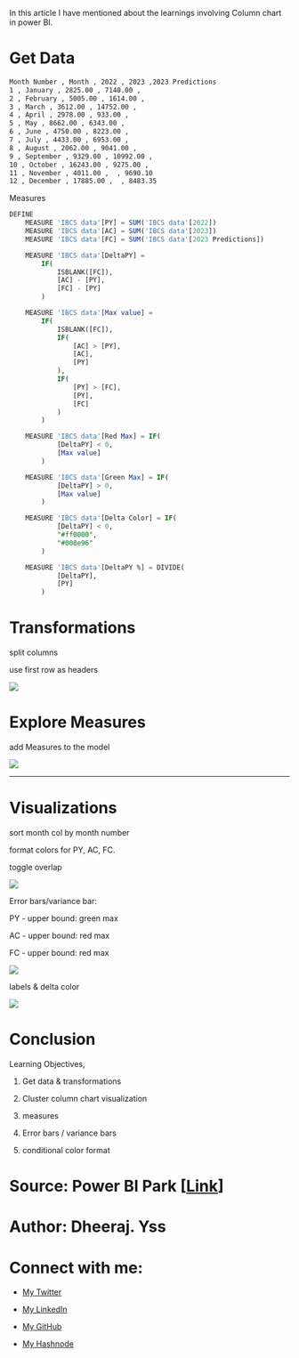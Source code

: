 In this article I have mentioned about the learnings involving Column chart in power BI.

# Get Data

```markdown
Month Number , Month , 2022 , 2023 ,2023 Predictions
1 , January , 2825.00 , 7140.00 , 
2 , February , 5005.00 , 1614.00 , 
3 , March , 3612.00 , 14752.00 , 
4 , April , 2978.00 , 933.00 , 
5 , May , 8662.00 , 6343.00 , 
6 , June , 4750.00 , 8223.00 , 
7 , July , 4433.00 , 6953.00 , 
8 , August , 2062.00 , 9041.00 , 
9 , September , 9329.00 , 10992.00 , 
10 , October , 16243.00 , 9275.00 , 
11 , November , 4011.00 ,  , 9690.10
12 , December , 17885.00 ,  , 8483.35
```

Measures

```sql
DEFINE
	MEASURE 'IBCS data'[PY] = SUM('IBCS data'[2022])
	MEASURE 'IBCS data'[AC] = SUM('IBCS data'[2023])
	MEASURE 'IBCS data'[FC] = SUM('IBCS data'[2023 Predictions])

	MEASURE 'IBCS data'[DeltaPY] =
		IF(
			ISBLANK([FC]),
			[AC] - [PY],
			[FC] - [PY]
		)

	MEASURE 'IBCS data'[Max value] =
		IF(
			ISBLANK([FC]),
			IF(
				[AC] > [PY],
				[AC],
				[PY]
			),
			IF(
				[PY] > [FC],
				[PY],
				[FC]
			)
		)

	MEASURE 'IBCS data'[Red Max] = IF(
			[DeltaPY] < 0,
			[Max value]
		)

	MEASURE 'IBCS data'[Green Max] = IF(
			[DeltaPY] > 0,
			[Max value]
		)

	MEASURE 'IBCS data'[Delta Color] = IF(
			[DeltaPY] < 0,
			"#ff0000",
			"#008e96"
		)

	MEASURE 'IBCS data'[DeltaPY %] = DIVIDE(
			[DeltaPY],
			[PY]
		)
```

# Transformations

split columns

use first row as headers

![](https://cdn.hashnode.com/res/hashnode/image/upload/v1714374593309/1b277dad-3688-43a6-85b4-953a0f8139e6.png)

# Explore Measures

add Measures to the model

![](https://cdn.hashnode.com/res/hashnode/image/upload/v1714375665305/f63ba413-344d-4bca-80a2-8338378bde10.png)

---

# Visualizations

sort month col by month number

format colors for PY, AC, FC.

toggle overlap

![](https://cdn.hashnode.com/res/hashnode/image/upload/v1714377669613/bf004942-3952-46d7-9642-11a4691e25a5.png)

Error bars/variance bar:

PY - upper bound: green max

AC - upper bound: red max

FC - upper bound: red max

![](https://cdn.hashnode.com/res/hashnode/image/upload/v1714380108932/e5b1ffb8-509e-4961-9061-aaef2000083a.png)

labels & delta color

![](https://cdn.hashnode.com/res/hashnode/image/upload/v1714381251741/b695bbbb-073f-4b6f-b992-208dbf01589f.png)

# Conclusion

Learning Objectives,

1. Get data & transformations
    
2. Cluster column chart visualization
    
3. measures
    
4. Error bars / variance bars
    
5. conditional color format
    

# Source: Power BI Park \[[Link](https://www.youtube.com/watch?v=4Kn9jmgUlnY)\]

# Author: Dheeraj. Yss

# Connect with me:

* [My Twitter](https://twitter.com/yssdheeraj)
    
* [My LinkedIn](https://www.linkedin.com/in/dheerajy1/)
    
* [My GitHub](https://github.com/dheerajy1)
    
* [My Hashnode](https://dheerajy1.hashnode.dev/)